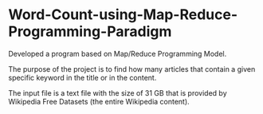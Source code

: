 # Word-Count-using-Map-Reduce-Programming-Paradigm

Developed a program based on Map/Reduce Programming Model. 

The purpose of the project is to find how many articles that contain a given specific keyword in the title or in the content. 

The input file is a text file with the size of 31 GB that is provided by Wikipedia Free Datasets (the entire Wikipedia content).
